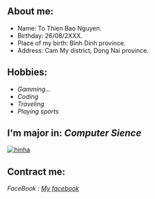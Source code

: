 
## About me:

 * Name: To Thien Bao Nguyen.
 * Birthday: 26/08/2XXX.
 * Place of my birth: Binh Dinh province.
 * Address: Cam My district, Dong Nai province.


## Hobbies:
 * _Gamming..._
 * _Coding_
 * _Traveling_
 * _Playing sports_

## I'm major in:   _Computer Sience_
 [![hinha](https://user-images.githubusercontent.com/94024704/150050219-453d204b-a026-4403-b0e2-5340c5ad5d36.png)
](https://vi.wikipedia.org/wiki/Khoa_học_máy_tính)
## Contract me:
   _FaceBook : [My facebook](https://www.facebook.com/jubao26z/)_

